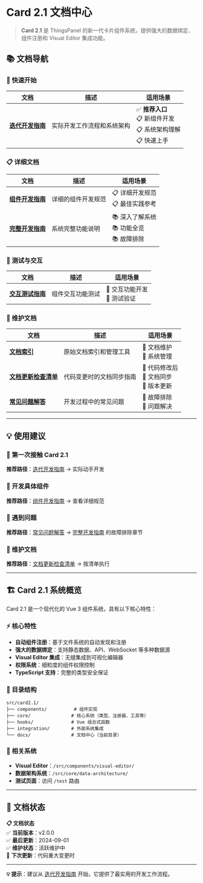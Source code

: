 # Card 2.1 文档中心

> **Card 2.1** 是 ThingsPanel 的新一代卡片组件系统，提供强大的数据绑定、组件注册和 Visual Editor 集成功能。

## 📚 文档导航

### 🚀 快速开始
| 文档 | 描述 | 适用场景 |
|------|------|----------|
| **[迭代开发指南](./ITERATIVE_DEVELOPMENT_GUIDE.md)** | 实际开发工作流程和系统架构 | ✅ **推荐入口** <br>📋 新组件开发<br>📋 系统架构理解<br>📋 快速上手 |

### 📋 详细文档
| 文档 | 描述 | 适用场景 |
|------|------|----------|
| **[组件开发指南](./COMPONENT_DEVELOPMENT_GUIDE.md)** | 详细的组件开发规范 | 📋 详细开发规范<br>📋 最佳实践参考 |
| **[完整开发指南](./DEVELOPMENT_GUIDE.md)** | 系统完整功能说明 | 📚 深入了解系统<br>📚 功能全览<br>📚 故障排除 |

### 🧪 测试与交互
| 文档 | 描述 | 适用场景 |
|------|------|----------|
| **[交互测试指南](./INTERACTION_TEST_GUIDE.md)** | 组件交互功能测试 | 🧪 交互功能开发<br>🧪 测试验证 |

### 🔄 维护文档
| 文档 | 描述 | 适用场景 |
|------|------|----------|
| **[文档索引](./DOCUMENTATION_INDEX.md)** | 原始文档索引和管理工具 | 🔄 文档维护<br>🔄 系统管理 |
| **[文档更新检查清单](./DOCUMENTATION_UPDATE_CHECKLIST.md)** | 代码变更时的文档同步指南 | 🔄 代码修改后<br>🔄 文档同步<br>🔄 版本更新 |
| **[常见问题解答](./FAQ_SECTION.md)** | 开发过程中的常见问题 | 🔧 故障排除<br>🔧 问题解决 |

---

## 💡 使用建议

### 🎯 第一次接触 Card 2.1
**推荐路径**：[迭代开发指南](./ITERATIVE_DEVELOPMENT_GUIDE.md) → 实际动手开发

### 🔧 开发具体组件
**推荐路径**：[组件开发指南](./COMPONENT_DEVELOPMENT_GUIDE.md) → 查看详细规范

### 🐛 遇到问题
**推荐路径**：[常见问题解答](./FAQ_SECTION.md) → [完整开发指南](./DEVELOPMENT_GUIDE.md) 的故障排除章节

### 📝 维护文档
**推荐路径**：[文档更新检查清单](./DOCUMENTATION_UPDATE_CHECKLIST.md) → 按清单执行

---

## 🏗️ Card 2.1 系统概览

Card 2.1 是一个现代化的 Vue 3 组件系统，具有以下核心特性：

### ⚡ 核心特性
- **自动组件注册**：基于文件系统的自动发现和注册
- **强大的数据绑定**：支持静态数据、API、WebSocket 等多种数据源
- **Visual Editor 集成**：无缝集成到可视化编辑器
- **权限系统**：细粒度的组件权限控制
- **TypeScript 支持**：完整的类型安全保证

### 📁 目录结构
```
src/card2.1/
├── components/          # 组件实现
├── core/               # 核心系统（类型、注册器、工具等）
├── hooks/              # Vue 组合式函数
├── integration/        # 外部系统集成
└── docs/               # 文档中心（当前目录）
```

### 🔗 相关系统
- **Visual Editor**：`/src/components/visual-editor/`
- **数据架构系统**：`/src/core/data-architecture/`
- **测试页面**：访问 `/test` 路由

---

## 📅 文档状态

**📋 文档状态**  
✅ **当前版本**：v2.0.0  
✅ **最后更新**：2024-09-01  
✅ **维护状态**：活跃维护中  
🔄 **下次更新**：代码重大变更时

---

**💡 提示**：建议从 [迭代开发指南](./ITERATIVE_DEVELOPMENT_GUIDE.md) 开始，它提供了最实用的开发工作流程。